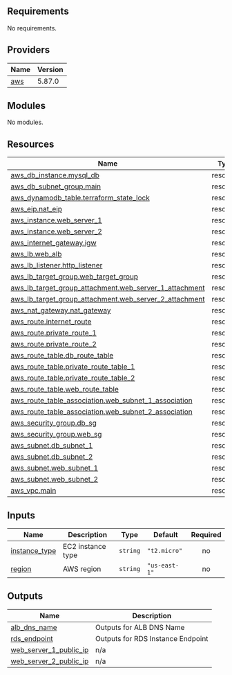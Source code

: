 ## Requirements

No requirements.

## Providers

| Name | Version |
|------|---------|
| <a name="provider_aws"></a> [aws](#provider\_aws) | 5.87.0 |

## Modules

No modules.

## Resources

| Name | Type |
|------|------|
| [aws_db_instance.mysql_db](https://registry.terraform.io/providers/hashicorp/aws/latest/docs/resources/db_instance) | resource |
| [aws_db_subnet_group.main](https://registry.terraform.io/providers/hashicorp/aws/latest/docs/resources/db_subnet_group) | resource |
| [aws_dynamodb_table.terraform_state_lock](https://registry.terraform.io/providers/hashicorp/aws/latest/docs/resources/dynamodb_table) | resource |
| [aws_eip.nat_eip](https://registry.terraform.io/providers/hashicorp/aws/latest/docs/resources/eip) | resource |
| [aws_instance.web_server_1](https://registry.terraform.io/providers/hashicorp/aws/latest/docs/resources/instance) | resource |
| [aws_instance.web_server_2](https://registry.terraform.io/providers/hashicorp/aws/latest/docs/resources/instance) | resource |
| [aws_internet_gateway.igw](https://registry.terraform.io/providers/hashicorp/aws/latest/docs/resources/internet_gateway) | resource |
| [aws_lb.web_alb](https://registry.terraform.io/providers/hashicorp/aws/latest/docs/resources/lb) | resource |
| [aws_lb_listener.http_listener](https://registry.terraform.io/providers/hashicorp/aws/latest/docs/resources/lb_listener) | resource |
| [aws_lb_target_group.web_target_group](https://registry.terraform.io/providers/hashicorp/aws/latest/docs/resources/lb_target_group) | resource |
| [aws_lb_target_group_attachment.web_server_1_attachment](https://registry.terraform.io/providers/hashicorp/aws/latest/docs/resources/lb_target_group_attachment) | resource |
| [aws_lb_target_group_attachment.web_server_2_attachment](https://registry.terraform.io/providers/hashicorp/aws/latest/docs/resources/lb_target_group_attachment) | resource |
| [aws_nat_gateway.nat_gateway](https://registry.terraform.io/providers/hashicorp/aws/latest/docs/resources/nat_gateway) | resource |
| [aws_route.internet_route](https://registry.terraform.io/providers/hashicorp/aws/latest/docs/resources/route) | resource |
| [aws_route.private_route_1](https://registry.terraform.io/providers/hashicorp/aws/latest/docs/resources/route) | resource |
| [aws_route.private_route_2](https://registry.terraform.io/providers/hashicorp/aws/latest/docs/resources/route) | resource |
| [aws_route_table.db_route_table](https://registry.terraform.io/providers/hashicorp/aws/latest/docs/resources/route_table) | resource |
| [aws_route_table.private_route_table_1](https://registry.terraform.io/providers/hashicorp/aws/latest/docs/resources/route_table) | resource |
| [aws_route_table.private_route_table_2](https://registry.terraform.io/providers/hashicorp/aws/latest/docs/resources/route_table) | resource |
| [aws_route_table.web_route_table](https://registry.terraform.io/providers/hashicorp/aws/latest/docs/resources/route_table) | resource |
| [aws_route_table_association.web_subnet_1_association](https://registry.terraform.io/providers/hashicorp/aws/latest/docs/resources/route_table_association) | resource |
| [aws_route_table_association.web_subnet_2_association](https://registry.terraform.io/providers/hashicorp/aws/latest/docs/resources/route_table_association) | resource |
| [aws_security_group.db_sg](https://registry.terraform.io/providers/hashicorp/aws/latest/docs/resources/security_group) | resource |
| [aws_security_group.web_sg](https://registry.terraform.io/providers/hashicorp/aws/latest/docs/resources/security_group) | resource |
| [aws_subnet.db_subnet_1](https://registry.terraform.io/providers/hashicorp/aws/latest/docs/resources/subnet) | resource |
| [aws_subnet.db_subnet_2](https://registry.terraform.io/providers/hashicorp/aws/latest/docs/resources/subnet) | resource |
| [aws_subnet.web_subnet_1](https://registry.terraform.io/providers/hashicorp/aws/latest/docs/resources/subnet) | resource |
| [aws_subnet.web_subnet_2](https://registry.terraform.io/providers/hashicorp/aws/latest/docs/resources/subnet) | resource |
| [aws_vpc.main](https://registry.terraform.io/providers/hashicorp/aws/latest/docs/resources/vpc) | resource |

## Inputs

| Name | Description | Type | Default | Required |
|------|-------------|------|---------|:--------:|
| <a name="input_instance_type"></a> [instance\_type](#input\_instance\_type) | EC2 instance type | `string` | `"t2.micro"` | no |
| <a name="input_region"></a> [region](#input\_region) | AWS region | `string` | `"us-east-1"` | no |

## Outputs

| Name | Description |
|------|-------------|
| <a name="output_alb_dns_name"></a> [alb\_dns\_name](#output\_alb\_dns\_name) | Outputs for ALB DNS Name |
| <a name="output_rds_endpoint"></a> [rds\_endpoint](#output\_rds\_endpoint) | Outputs for RDS Instance Endpoint |
| <a name="output_web_server_1_public_ip"></a> [web\_server\_1\_public\_ip](#output\_web\_server\_1\_public\_ip) | n/a |
| <a name="output_web_server_2_public_ip"></a> [web\_server\_2\_public\_ip](#output\_web\_server\_2\_public\_ip) | n/a |
